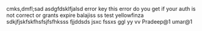 
cmks,dmfl;sad
asdgfdsklfjalsd
error key
this error do you get if your auth is not correct or grants expire balajiss
ss
test yellowfinza
sdkjfjskfskfhsfsjfsfhksss
fjjddsds
jsxc
fssxs
ggl
yy
vv
Pradeep@1
umar@1
